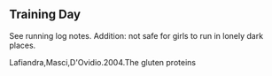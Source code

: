 ## Training Day

See running log notes. Addition: not safe for girls to run in lonely dark places. 

Lafiandra,Masci,D'Ovidio.2004.The gluten proteins

